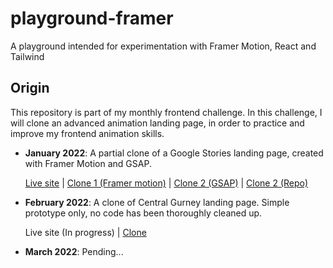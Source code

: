 
# playground-framer
A playground intended for experimentation with Framer Motion, React and Tailwind

## Origin
This repository is part of my monthly frontend challenge. In this challenge, I will clone an advanced animation landing page, in order to practice and improve my frontend animation skills.

- **January 2022**: A partial clone of a Google Stories landing page, created with Framer Motion and GSAP.

    [Live site](https://stories.google/) | [Clone 1 (Framer motion)](https://playground-framer.vercel.app/showcase/1-stories-google/) | [Clone 2 (GSAP)](https://playground-gsap.vercel.app/) | [Clone 2 (Repo)](https://github.com/tanwanjern/playground-gsap)


- **February 2022**: A clone of Central Gurney landing page. Simple prototype only, no code has been thoroughly cleaned up.

    Live site (In progress) | [Clone](https://playground-framer.vercel.app/showcase/2-central-gurney/)


- **March 2022**: Pending...
